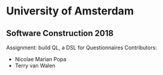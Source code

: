 # University of Amsterdam
## Software Construction 2018
Assignment: build QL, a DSL for Questionnaires
Contributors:
 - Nicolae Marian Popa
 - Terry van Walen
